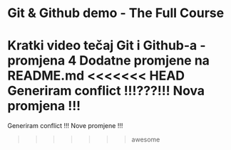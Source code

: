 # Git & Github demo - The Full Course
Kratki video tečaj Git i Github-a - promjena 4
Dodatne promjene na README.md
<<<<<<< HEAD
Generiram conflict !!!???!!!
Nova promjena !!!
=======
Generiram conflict !!!
Nove promjene !!!
>>>>>>> awesome
